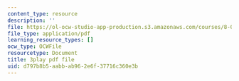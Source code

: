 ```yaml
---
content_type: resource
description: ''
file: https://ol-ocw-studio-app-production.s3.amazonaws.com/courses/8-01sc-classical-mechanics-fall-2016/d797b8b5aabbab962e6f37716c360e3b_mHVnpuhfpvI.pdf
file_type: application/pdf
learning_resource_types: []
ocw_type: OCWFile
resourcetype: Document
title: 3play pdf file
uid: d797b8b5-aabb-ab96-2e6f-37716c360e3b
---
```

